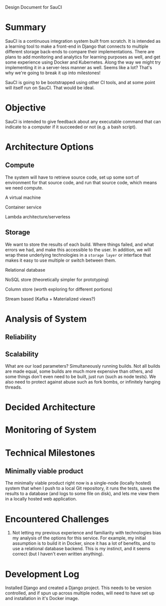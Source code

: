 Design Document for SauCI

# Summary

SauCI is a continuous integration system built from scratch. It is intended as a learning tool to make a front-end in Django that connects to multiple different storage back-ends to compare their implementations. There are plans to add monitoring and analytics for learning purposes as well, and get some experience using Docker and Kubernetes. Along the way we might try implementing it in a server-less manner as well. Seems like a lot? That's why we're going to break it up into milestones!

SauCI is going to be bootstrapped using other CI tools, and at some point will itself run on SauCI. That would be ideal.

# Objective

SauCI is intended to give feedback about any executable command that can indicate to a computer if it succeeded or not (e.g. a bash script). 

# Architecture Options

## Compute

The system will have to retrieve source code, set up some sort of environment for that source code, and run that source code, which means we need compute. 

A virtual machine

Container service

Lambda architecture/serverless

## Storage

We want to store the results of each build. Where things failed, and what errors we had, and make this accessible to the user. In addition, we will wrap these underlying technologies in a `storage layer` or interface that makes it easy to use multiple or switch between them.

Relational database

NoSQL store (theoretically simpler for prototyping)

Column store (worth exploring for different portions)

Stream based (Kafka + Materialized views?)


# Analysis of System

## Reliability

## Scalability

What are our load parameters? Simultaneously running builds. Not all builds are made equal, some builds are much more expensive than others, and some things don't even need to be built, just run (such as node tests). We also need to protect against abuse such as fork bombs, or infinitely hanging threads.

# Decided Architecture

# Monitoring of System

# Technical Milestones

## Minimally viable product

The minimally viable product right now is a single-node (locally hosted) system that when I push to a local Git repository, it runs the tests, saves the results to a database (and logs to some file on disk), and lets me view them in a locally hosted web application.


# Encountered Challenges

1. Not letting my previous experience and familiarity with technologies bias my analysis of the options for this service. For example, my initial assumption is to build it in Docker, since it has a lot of benefits, and to use a relational database backend. This is my instinct, and it seems correct (but I haven't even written anything).

# Development Log

Installed Django and created a Django project. This needs to be version controlled, and if spun up across multiple nodes, will need to have set up and installation in it's Docker image.